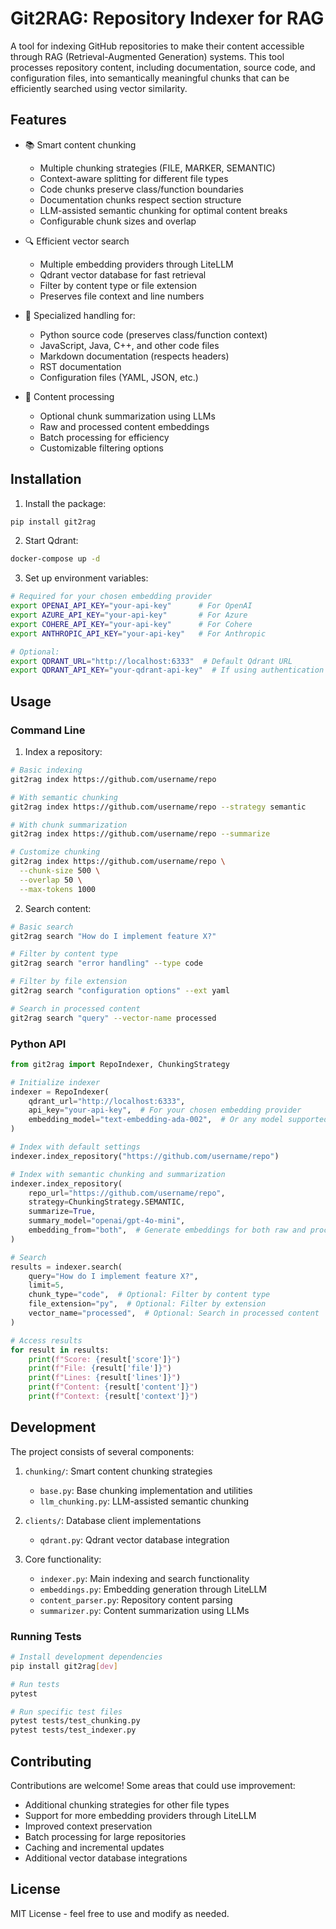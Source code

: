 # Git2RAG: Repository Indexer for RAG

A tool for indexing GitHub repositories to make their content accessible through RAG (Retrieval-Augmented Generation) systems. This tool processes repository content, including documentation, source code, and configuration files, into semantically meaningful chunks that can be efficiently searched using vector similarity.

## Features

- 📚 Smart content chunking
  - Multiple chunking strategies (FILE, MARKER, SEMANTIC)
  - Context-aware splitting for different file types
  - Code chunks preserve class/function boundaries
  - Documentation chunks respect section structure
  - LLM-assisted semantic chunking for optimal content breaks
  - Configurable chunk sizes and overlap

- 🔍 Efficient vector search
  - Multiple embedding providers through LiteLLM
  - Qdrant vector database for fast retrieval
  - Filter by content type or file extension
  - Preserves file context and line numbers

- 🎯 Specialized handling for:
  - Python source code (preserves class/function context)
  - JavaScript, Java, C++, and other code files
  - Markdown documentation (respects headers)
  - RST documentation
  - Configuration files (YAML, JSON, etc.)

- 🤖 Content processing
  - Optional chunk summarization using LLMs
  - Raw and processed content embeddings
  - Batch processing for efficiency
  - Customizable filtering options

## Installation

1. Install the package:
```bash
pip install git2rag
```

2. Start Qdrant:
```bash
docker-compose up -d
```

3. Set up environment variables:
```bash
# Required for your chosen embedding provider
export OPENAI_API_KEY="your-api-key"      # For OpenAI
export AZURE_API_KEY="your-api-key"       # For Azure
export COHERE_API_KEY="your-api-key"      # For Cohere
export ANTHROPIC_API_KEY="your-api-key"   # For Anthropic

# Optional:
export QDRANT_URL="http://localhost:6333"  # Default Qdrant URL
export QDRANT_API_KEY="your-qdrant-api-key"  # If using authentication
```

## Usage

### Command Line

1. Index a repository:
```bash
# Basic indexing
git2rag index https://github.com/username/repo

# With semantic chunking
git2rag index https://github.com/username/repo --strategy semantic

# With chunk summarization
git2rag index https://github.com/username/repo --summarize

# Customize chunking
git2rag index https://github.com/username/repo \
  --chunk-size 500 \
  --overlap 50 \
  --max-tokens 1000
```

2. Search content:
```bash
# Basic search
git2rag search "How do I implement feature X?"

# Filter by content type
git2rag search "error handling" --type code

# Filter by file extension
git2rag search "configuration options" --ext yaml

# Search in processed content
git2rag search "query" --vector-name processed
```

### Python API

```python
from git2rag import RepoIndexer, ChunkingStrategy

# Initialize indexer
indexer = RepoIndexer(
    qdrant_url="http://localhost:6333",
    api_key="your-api-key",  # For your chosen embedding provider
    embedding_model="text-embedding-ada-002",  # Or any model supported by LiteLLM
)

# Index with default settings
indexer.index_repository("https://github.com/username/repo")

# Index with semantic chunking and summarization
indexer.index_repository(
    repo_url="https://github.com/username/repo",
    strategy=ChunkingStrategy.SEMANTIC,
    summarize=True,
    summary_model="openai/gpt-4o-mini",
    embedding_from="both",  # Generate embeddings for both raw and processed content
)

# Search
results = indexer.search(
    query="How do I implement feature X?",
    limit=5,
    chunk_type="code",  # Optional: Filter by content type
    file_extension="py",  # Optional: Filter by extension
    vector_name="processed",  # Optional: Search in processed content
)

# Access results
for result in results:
    print(f"Score: {result['score']}")
    print(f"File: {result['file']}")
    print(f"Lines: {result['lines']}")
    print(f"Content: {result['content']}")
    print(f"Context: {result['context']}")
```

## Development

The project consists of several components:

1. `chunking/`: Smart content chunking strategies
   - `base.py`: Base chunking implementation and utilities
   - `llm_chunking.py`: LLM-assisted semantic chunking

2. `clients/`: Database client implementations
   - `qdrant.py`: Qdrant vector database integration

3. Core functionality:
   - `indexer.py`: Main indexing and search functionality
   - `embeddings.py`: Embedding generation through LiteLLM
   - `content_parser.py`: Repository content parsing
   - `summarizer.py`: Content summarization using LLMs

### Running Tests

```bash
# Install development dependencies
pip install git2rag[dev]

# Run tests
pytest

# Run specific test files
pytest tests/test_chunking.py
pytest tests/test_indexer.py
```

## Contributing

Contributions are welcome! Some areas that could use improvement:

- Additional chunking strategies for other file types
- Support for more embedding providers through LiteLLM
- Improved context preservation
- Batch processing for large repositories
- Caching and incremental updates
- Additional vector database integrations

## License

MIT License - feel free to use and modify as needed.
